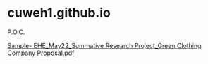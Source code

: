 # cuweh1.github.io
P.O.C.

[Sample- EHE_May22_Summative Research Project_Green Clothing Company Proposal.pdf](https://github.com/cuweh1/cuweh1.github.io/files/14780504/Sample-.EHE_May22_Summative.Research.Project_Green.Clothing.Company.Proposal.pdf)
